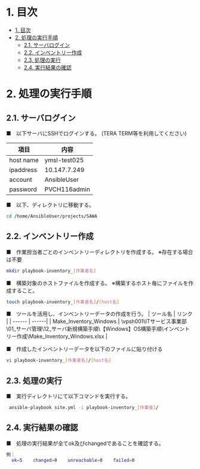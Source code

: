 # 1. 目次
<!-- TOC -->

- [1. 目次](#1-目次)
- [2. 処理の実行手順](#2-処理の実行手順)
    - [2.1. サーバログイン](#21-サーバログイン)
    - [2.2. インベントリー作成](#22-インベントリー作成)
    - [2.3. 処理の実行](#23-処理の実行)
    - [2.4. 実行結果の確認](#24-実行結果の確認)

<!-- /TOC -->
# 2. 処理の実行手順
## 2.1. サーバログイン
■　以下サーバにSSHでログインする。
(TERA TERM等を利用してください)

| 項目 | 内容 |
| ------ | ----- |
| host name | ymsl-test025 |
| ipaddress |  10.147.7.249 |
| account | AnsibleUser |
| password | PVCH116admin |

■　以下、ディレクトリに移動する。
```sh
cd /home/AnsibleUser/projects/SAWA
```

## 2.2. インベントリー作成
■　作業担当者ごとのインベントリーディレクトリを作成する。
※存在する場合は不要
```sh
mkdir playbook-inventory_[作業者名]
```
■　構築対象のホストファイルを作成する。
※構築するホスト毎にファイルを作成すること。
```sh
touch playbook-inventory_[作業者名]/[host名]
```
■　ツールを活用し、インベントリーデータの作成を行う。
| ツール名 | リンク |
| ------ | ------|
| Make_Inventory_Windows | \\vpsh001\ITサービス事業部\01_サーバ管理\12_サーバ新規構築手順\【Windows】OS構築手順\インベントリー作成\Make_Inventory_Windows.xlsx |

■　作成したインベントリーデータを以下のファイルに貼り付ける
```sh
vi playbook-inventory_[作業者名]/[host名]
```

## 2.3. 処理の実行
■　実行ディレクトリにて以下コマンドを実行する。

```sh
 ansible-playbook site.yml -i playbook-inventory_[作業者]/
```

## 2.4. 実行結果の確認
■　処理の実行結果が全てok及びchangedであることを確認する。

```sh
例：
  ok=5    changed=0    unreachable=0    failed=0
```
